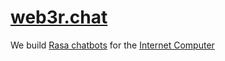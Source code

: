 # [web3r.chat](https://web3r.chat)

We build [Rasa chatbots](https://rasa.community/) for the [Internet Computer](https://dfinity.org/foundation/)
